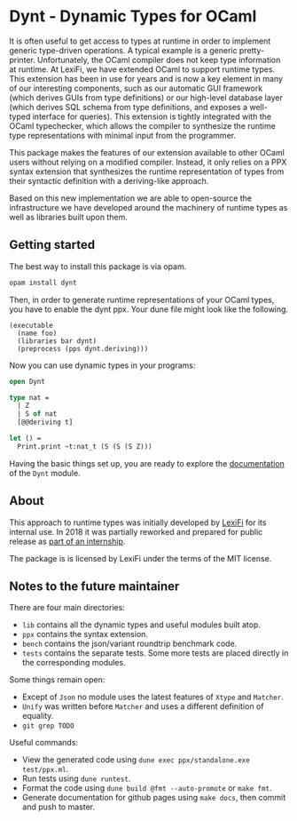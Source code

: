 Dynt - Dynamic Types for OCaml
==============================

[!]: <> (Remember to keep this pitch in sync with `lib/dynt.ml`.)

It is often useful to get access to types at runtime in order to implement
generic type-driven operations. A typical example is a generic
pretty-printer. Unfortunately, the OCaml compiler does not keep type
information at runtime. At LexiFi, we have extended OCaml to support runtime
types. This extension has been in use for years and is now a key element in
many of our interesting components, such as our automatic GUI framework
(which derives GUIs from type definitions) or our high-level database layer
(which derives SQL schema from type definitions, and exposes a well-typed
interface for queries). This extension is tightly integrated with the OCaml
typechecker, which allows the compiler to synthesize the runtime type
representations with minimal input from the programmer.

This package makes the features of our extension available to other OCaml
users without relying on a modified compiler. Instead, it only relies on a
PPX syntax extension that synthesizes the runtime representation of types
from their syntactic definition with a deriving-like approach.

Based on this new implementation we are able to open-source the
infrastructure we have developed around the machinery of runtime types as
well as libraries built upon them.

## Getting started

The best way to install this package is via opam.

```sh
opam install dynt
```

Then, in order to generate runtime representations of your OCaml
types, you have to enable the dynt ppx. Your dune file might look like
the following.

```dune
(executable
  (name foo)
  (libraries bar dynt)
  (preprocess (pps dynt.deriving)))
```

Now you can use dynamic types in your programs:

```ocaml
open Dynt

type nat =
  | Z
  | S of nat
  [@@deriving t]

let () =
  Print.print ~t:nat_t (S (S (S Z)))
```

Having the basic things set up, you are ready to explore the
[documentation][docs] of the `Dynt` module.

## About

This approach to runtime types was initially developed by [LexiFi][lexifi]
for its internal use. In 2018 it was partially reworked and prepared for
public release as [part of an internship][story].

The package is is licensed by LexiFi under the terms of the MIT license.

[docs]: https://lexifi.github.io/dynt/dynt/Dynt/index.html
[lexifi]: https://lexifi.github.io/
[story]: https://lexifi.github.io/404

## Notes to the future maintainer

There are four main directories:

* `lib` contains all the dynamic types and useful modules built atop.
* `ppx` contains the syntax extension.
* `bench` contains the json/variant roundtrip benchmark code.
* `tests` contains the separate tests. Some more tests are placed
  directly in the corresponding modules.

Some things remain open:

* Except of `Json` no module uses the latest features of `Xtype` and
  `Matcher`.
* `Unify` was written before `Matcher` and uses a different definition
  of equality.
* `git grep TODO`

Useful commands:

* View the generated code using
  `dune exec ppx/standalone.exe test/ppx.ml`.
* Run tests using `dune runtest`.
* Format the code using `dune build @fmt --auto-promote` or
  `make fmt`.
* Generate documentation for github pages using `make docs`, then commit
  and push to master.
